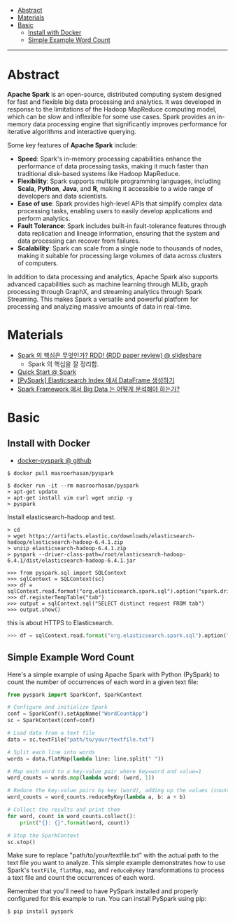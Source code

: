 - [Abstract](#abstract)
- [Materials](#materials)
- [Basic](#basic)
  - [Install with Docker](#install-with-docker)
  - [Simple Example Word Count](#simple-example-word-count)

----

# Abstract

**Apache Spark** is an open-source, distributed computing system designed for fast
and flexible big data processing and analytics. It was developed in response to
the limitations of the Hadoop MapReduce computing model, which can be slow and
inflexible for some use cases. Spark provides an in-memory data processing
engine that significantly improves performance for iterative algorithms and
interactive querying.

Some key features of **Apache Spark** include:

- **Speed**: Spark's in-memory processing capabilities enhance the performance
  of data processing tasks, making it much faster than traditional disk-based
  systems like Hadoop MapReduce.
- **Flexibility**: Spark supports multiple programming languages, including
  **Scala**, **Python**, **Java**, and **R**, making it accessible to a wide
  range of developers and data scientists.
- **Ease of use**: Spark provides high-level APIs that simplify complex data
  processing tasks, enabling users to easily develop applications and perform
  analytics.
- **Fault Tolerance**: Spark includes built-in fault-tolerance features through
  data replication and lineage information, ensuring that the system and data
  processing can recover from failures.
- **Scalability**: Spark can scale from a single node to thousands of nodes,
  making it suitable for processing large volumes of data across clusters of
  computers.

In addition to data processing and analytics, Apache Spark also supports
advanced capabilities such as machine learning through MLlib, graph processing
through GraphX, and streaming analytics through Spark Streaming. This makes
Spark a versatile and powerful platform for processing and analyzing massive
amounts of data in real-time.

# Materials

* [Spark 의 핵심은 무엇인가? RDD! (RDD paper review) @ slideshare](https://www.slideshare.net/yongho/rdd-paper-review)
  * Spark 의 핵심을 잘 정리함.
* [Quick Start @ Spark](https://spark.apache.org/docs/latest/quick-start.html)
* [[PySpark] Elasticsearch Index 에서 DataFrame 생성하기](https://oboki.net/workspace/python/pyspark-elasticsearch-index-%ec%97%90%ec%84%9c-dataframe-%ec%83%9d%ec%84%b1%ed%95%98%ea%b8%b0/)
* [Spark Framework 에서 Big Data 는 어떻게 분석해야 하는가?](https://niceguy1575.tistory.com/97)

# Basic

## Install with Docker

* [docker-pyspark @ github](https://github.com/masroorhasan/docker-pyspark)

```console
$ docker pull masroorhasan/pyspark

$ docker run -it --rm masroorhasan/pyspark
> apt-get update
> apt-get install vim curl wget unzip -y
> pyspark
```

Install elasticsearch-hadoop and test.

```console
> cd
> wget https://artifacts.elastic.co/downloads/elasticsearch-hadoop/elasticsearch-hadoop-6.4.1.zip
> unzip elasticsearch-hadoop-6.4.1.zip
> pyspark --driver-class-path=/root/elasticsearch-hadoop-6.4.1/dist/elasticsearch-hadoop-6.4.1.jar

>>> from pyspark.sql import SQLContext
>>> sqlContext = SQLContext(sc)
>>> df = sqlContext.read.format("org.elasticsearch.spark.sql").option("spark.driver.allowMultipleContexts","true").option("es.index.auto.create","true").option("es.nodes.discovery","false").option("es.mapping.id","uuid").option("es.mapping.exclude","uuid").option("es.nodes","xxx.xxx.xxx.xxx").option("es.port","80").option("es.nodes.wan.only","true").load("iamslash/helloworld")
>>> df.registerTempTable("tab")
>>> output = sqlContext.sql("SELECT distinct request FROM tab")
>>> output.show()
```

this is about HTTPS to Elasticsearch.

```py
>>> df = sqlContext.read.format("org.elasticsearch.spark.sql").option("spark.driver.allowMultipleContexts","true").option("es.index.auto.create","true").option("es.nodes.discovery","false").option("es.mapping.id","uuid").option("es.mapping.exclude","uuid").option("es.nodes","xxx.xxx.xxx.xxx").option("es.port","443").option("es.net.ssl","true").option("es.nodes.wan.only","true").load("iamslash/helloworld")
```

## Simple Example Word Count

Here's a simple example of using Apache Spark with Python (PySpark) to count the
number of occurrences of each word in a given text file:

```py
from pyspark import SparkConf, SparkContext

# Configure and initialize Spark
conf = SparkConf().setAppName("WordCountApp")
sc = SparkContext(conf=conf)

# Load data from a text file
data = sc.textFile("path/to/your/textfile.txt")

# Split each line into words
words = data.flatMap(lambda line: line.split(" "))

# Map each word to a key-value pair where key=word and value=1
word_counts = words.map(lambda word: (word, 1))

# Reduce the key-value pairs by key (word), adding up the values (counts)
word_counts = word_counts.reduceByKey(lambda a, b: a + b)

# Collect the results and print them
for word, count in word_counts.collect():
    print("{}: {}".format(word, count))

# Stop the SparkContext
sc.stop()
```

Make sure to replace "path/to/your/textfile.txt" with the actual path to the
text file you want to analyze. This simple example demonstrates how to use
Spark's `textFile`, `flatMap`, `map`, and `reduceByKey` transformations to
process a text file and count the occurrences of each word.

Remember that you'll need to have PySpark installed and properly configured for
this example to run. You can install PySpark using pip:

```bash
$ pip install pyspark
```
